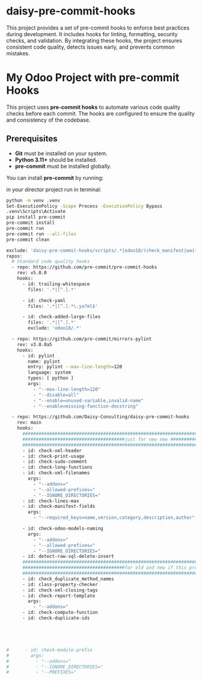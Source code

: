# daisy-pre-commit-hooks
This project provides a set of pre-commit hooks to enforce best practices during development. It includes hooks for linting, formatting, security checks, and validation. By integrating these hooks, the project ensures consistent code quality, detects issues early, and prevents common mistakes.
# My Odoo Project with pre-commit Hooks

This project uses **pre-commit hooks** to automate various code quality checks before each commit. The hooks are configured to ensure the quality and consistency of the codebase.

## Prerequisites

- **Git** must be installed on your system.
- **Python 3.11+** should be installed.
- **pre-commit** must be installed globally.

You can install **pre-commit** by running:

in your director project run in terminal:

```bash
python -m venv .venv
Set-ExecutionPolicy -Scope Process -ExecutionPolicy Bypass
.venv\Scripts\Activate
pip install pre-commit
pre-commit install
pre-commit run
pre-commit run --all-files
pre-commit clean
```
```bash
exclude: 'daisy-pre-commit-hooks/scripts/.*|odoo18/(check_manifest|wait-for-psql)\.py|check_duplicate_ids\.py|.idea/.*'
repos:
  # Standard code quality hooks
  - repo: https://github.com/pre-commit/pre-commit-hooks
    rev: v5.0.0
    hooks:
      - id: trailing-whitespace
        files: '.*|[^.].*'

      - id: check-yaml
        files: '.*|[^.].*\.ya?ml$'

      - id: check-added-large-files
        files: '.*|[^.].*'
        exclude: 'odoo18/.*'

  - repo: https://github.com/pre-commit/mirrors-pylint
    rev: v3.0.0a5
    hooks:
      - id: pylint
        name: pylint
        entry: pylint --max-line-length=120
        language: system
        types: [ python ]
        args:
          - "--max-line-length=120"
          - "--disable=all"
          - "--enable=unused-variable,invalid-name"
          - "--enable=missing-function-docstring"

  - repo: https://github.com/Daisy-Consulting/daisy-pre-commit-hooks
    rev: main
    hooks:
      ##########################################################################################
      ######################################just for new new ####################################
      ##########################################################################################
      - id: check-xml-header
      - id: check-print-usage
      - id: check-sudo-comment
      - id: check-long-functions
      - id: check-xml-filenames
        args:
          - "--addons="
          - "--allowed-prefixes="
          - "--IGNORE_DIRECTORIES="
      - id: check-lines-max
      - id: check-manifest-fields
        args:
          - "--required_keys=name,version,category,description,author"

      - id: check-odoo-models-naming
        args:
          - "--addons="
          - "--allowed-prefixes="
          - "--IGNORE_DIRECTORIES="
      - id: detect-raw-sql-delete-insert
      ################################################################################################################################
      ######################################for old and new if this project old comment this part ####################################
      ################################################################################################################################
      - id: check_duplicate_method_names
      - id: class-property-checker
      - id: check-xml-closing-tags
      - id: check-report-template
        args:
          - "--addons="
      - id: check-compute-function
      - id: check-duplicate-ids





#      - id: check-module-prefix
#        args:
#          - "--addons="
#          - "--IGNORE_DIRECTORIES="
#          - "--PREFIXES="
```
